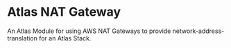 # Atlas NAT Gateway

An Atlas Module for using AWS NAT Gateways to provide network-address-translation for an Atlas Stack.
